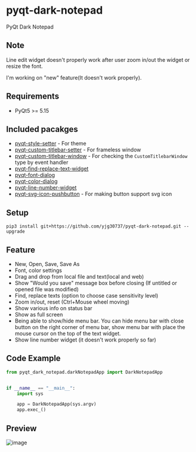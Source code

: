 # pyqt-dark-notepad
PyQt Dark Notepad

## Note
Line edit widget doesn't properly work after user zoom in/out the widget or resize the font.

I'm working on "new" feature(It doesn't work properly).

## Requirements
* PyQt5 >= 5.15

## Included pacakges
* <a href="https://github.com/yjg30737/pyqt-style-setter.git">pyqt-style-setter</a> - For theme
* <a href="https://github.com/yjg30737/pyqt-custom-titlebar-setter.git">pyqt-custom-titlebar-setter</a> - For frameless window
* <a href="https://github.com/yjg30737/pyqt-custom-titlebar-setter.git">pyqt-custom-titlebar-window</a> - For checking the ```CustomTitlebarWindow``` type by event handler
* <a href="https://github.com/yjg30737/pyqt-find-replace-text-widget.git">pyqt-find-replace-text-widget</a>
* <a href="https://github.com/yjg30737/pyqt-font-dialog.git">pyqt-font-dialog</a>
* <a href="https://github.com/yjg30737/pyqt-color-dialog.git">pyqt-color-dialog</a>
* <a href="https://github.com/yjg30737/pyqt-line-number-widget.git">pyqt-line-number-widget</a>
* <a href="https://github.com/yjg30737/pyqt-svg-icon-pushbutton.git">pyqt-svg-icon-pushbutton</a> - For making button support svg icon

## Setup
```pip3 install git+https://github.com/yjg30737/pyqt-dark-notepad.git --upgrade```

## Feature
* New, Open, Save, Save As
* Font, color settings
* Drag and drop from local file and text(local and web)
* Show "Would you save" message box before closing (If untitled or opened file was modified)
* Find, replace texts (option to choose case sensitivity level)
* Zoom in/out, reset (Ctrl+Mouse wheel moving)
* Show various info on status bar
* Show as full screen
* Being able to show/hide menu bar. You can hide menu bar with close button on the right corner of menu bar, show menu bar with place the mouse cursor on the top of the text widget.
* Show line number widget (it doesn't work properly so far)

## Code Example
```python
from pyqt_dark_notepad.darkNotepadApp import DarkNotepadApp


if __name__ == "__main__":
    import sys

    app = DarkNotepadApp(sys.argv)
    app.exec_()
```

## Preview
![image](https://user-images.githubusercontent.com/55078043/156080318-f880a636-2190-4238-aa3c-02e662730451.png)
